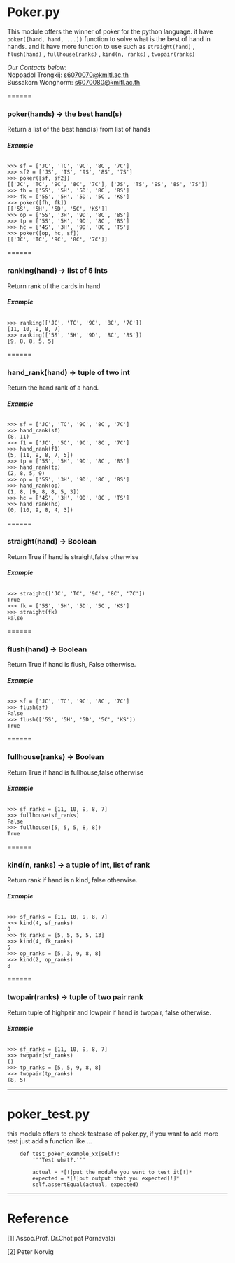 # Poker.py      


This module offers the winner of poker for the python language. it have `poker([hand, hand, ...])` function to solve what is the best of hand in hands. and it have more function to use such as `straight(hand)` , `flush(hand)` , `fullhouse(ranks)` , `kind(n, ranks)` , `twopair(ranks)`      


*Our Contacts below*:    
Noppadol Trongkij: s6070070@kmitl.ac.th    
Bussakorn Wonghorm: s6070080@kmitl.ac.th    

======
### poker(hands) -> the best hand(s)    
Return a list of the best hand(s) from list of hands    


###### **Example**    
~~~~~~
>>> sf = ['JC', 'TC', '9C', '8C', '7C']
>>> sf2 = ['JS', 'TS', '9S', '8S', '7S']
>>> poker([sf, sf2])
[['JC', 'TC', '9C', '8C', '7C'], ['JS', 'TS', '9S', '8S', '7S']]
>>> fh = ['5S', '5H', '5D', '8C', '8S']
>>> fk = ['5S', '5H', '5D', '5C', 'KS']
>>> poker([fh, fk])
[['5S', '5H', '5D', '5C', 'KS']]
>>> op = ['5S', '3H', '9D', '8C', '8S']
>>> tp = ['5S', '5H', '9D', '8C', '8S']
>>> hc = ['4S', '3H', '9D', '8C', 'TS']
>>> poker([op, hc, sf])
[['JC', 'TC', '9C', '8C', '7C']]
~~~~~~    


======
### ranking(hand) -> list of 5 ints     


Return rank of the cards in hand    

###### **Example** 
~~~~~~
>>> ranking(['JC', 'TC', '9C', '8C', '7C'])
[11, 10, 9, 8, 7]
>>> ranking(['5S', '5H', '9D', '8C', '8S'])
[9, 8, 8, 5, 5]
~~~~~~
======    
### hand_rank(hand) -> tuple of two int      


Return the hand rank of a hand.    

###### **Example**    
~~~~~~
>>> sf = ['JC', 'TC', '9C', '8C', '7C']
>>> hand_rank(sf)
(8, 11)
>>> f1 = ['JC', '5C', '9C', '8C', '7C']
>>> hand_rank(f1)
(5, [11, 9, 8, 7, 5])
>>> tp = ['5S', '5H', '9D', '8C', '8S']
>>> hand_rank(tp)
(2, 8, 5, 9)
>>> op = ['5S', '3H', '9D', '8C', '8S']
>>> hand_rank(op)
(1, 8, [9, 8, 8, 5, 3])
>>> hc = ['4S', '3H', '9D', '8C', 'TS']
>>> hand_rank(hc)
(0, [10, 9, 8, 4, 3])
~~~~~~
======
### straight(hand) -> Boolean    


Return True if hand is straight,false otherwise    

###### **Example**     
~~~~~~
>>> straight(['JC', 'TC', '9C', '8C', '7C'])
True
>>> fk = ['5S', '5H', '5D', '5C', 'KS']
>>> straight(fk)
False
~~~~~~
======
### flush(hand) -> Boolean       


Return True if hand is flush, False otherwise.      

###### **Example**       
~~~~~~
>>> sf = ['JC', 'TC', '9C', '8C', '7C']
>>> flush(sf)
False 
>>> flush(['5S', '5H', '5D', '5C', 'KS'])
True
~~~~~~
======
### fullhouse(ranks) -> Boolean     


Return True if hand is fullhouse,false otherwise     

###### **Example**   
~~~~~~
>>> sf_ranks = [11, 10, 9, 8, 7]
>>> fullhouse(sf_ranks)
False
>>> fullhouse([5, 5, 5, 8, 8])
True
~~~~~~    
======    
### kind(n, ranks) -> a tuple of int, list of rank    


Return rank if hand is n kind, false otherwise.    

###### **Example**    
~~~~~~
>>> sf_ranks = [11, 10, 9, 8, 7]
>>> kind(4, sf_ranks)
0
>>> fk_ranks = [5, 5, 5, 5, 13]
>>> kind(4, fk_ranks)
5
>>> op_ranks = [5, 3, 9, 8, 8]
>>> kind(2, op_ranks)
8
~~~~~~   
======    
### twopair(ranks) -> tuple  of two pair rank    


Return tuple of highpair and lowpair if hand is twopair, false otherwise.    

###### **Example**     
~~~~~~
>>> sf_ranks = [11, 10, 9, 8, 7] 
>>> twopair(sf_ranks)
()
>>> tp_ranks = [5, 5, 9, 8, 8]
>>> twopair(tp_ranks)
(8, 5)
~~~~~~

------
# poker_test.py    

this module offers to check testcase of poker.py, if you want to add more test just add a function like ...   
~~~~~~
    def test_poker_example_xx(self):
        '''Test what?.'''
 
        actual = *[!]put the module you want to test it[!]*
        expected = *[!]put output that you expected[!]*
        self.assertEqual(actual, expected)
~~~~~~    

------
# Reference    

[1]  Assoc.Prof. Dr.Chotipat Pornavalai    

[2]  Peter Norvig    